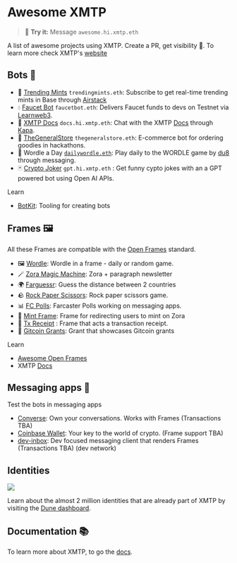 # Awesome XMTP

> 💬 **Try it:** Message `awesome.hi.xmtp.eth`

A list of awesome projects using XMTP. Create a PR, get visibility 👀. To learn more check XMTP's [website](https://xmtp.org/)

## Bots 🤖

- 🚀 [Trending Mints](https://github.com/fabriguespe/trendingmints-bot) `trendingmints.eth`: Subscribe to get real-time trending mints in Base through [Airstack](https://www.airstack.xyz/)
- 💧 [Faucet Bot](https://github.com/fabriguespe/faucet-bot) `faucetbot.eth`: Delivers Faucet funds to devs on Testnet via [Learnweb3](https://learnweb3.io/faucets/).
- 🤖 [XMTP Docs](https://github.com/fabriguespe/xmtp-docs-bot) `docs.hi.xmtp.eth`: Chat with the XMTP [Docs](https://xmtp.org/docs/introduction) through [Kapa](https://kapa.ai).
- 🛒 [TheGeneralStore](https://github.com/fabriguespe/thegeneralstore-bot) `thegeneralstore.eth`: E-commerce bot for ordering goodies in hackathons.
- 📅 Wordle a Day [`dailywordle.eth`](https://converse.xyz/dm/dailywordle.eth): Play daily to the WORDLE game by [du8](https://warpcast.com/ds8/0x2d31015a) through messaging.
- 🃏 [Crypto Joker](https://github.com/fabriguespe/crypto-joker) `gpt.hi.xmtp.eth` : Get funny cypto jokes with an a GPT powered bot using Open AI APIs.

Learn

- [BotKit](https://github.com/xmtp/botkit/): Tooling for creating bots

## Frames 🖼️

All these Frames are compatible with the [Open Frames](https://github.com/open-frames/awesome-open-frames) standard.

- 🖼️ [Wordle](https://openframedl.vercel.app/): Wordle in a frame - daily or random game.
- 🪄 [Zora Magic Machine](https://paragraph.xyz/@zora/zora-magic-machine/): Zora + paragraph newsletter
- 🌍 [Farguessr](https://farguessr.vercel.app/): Guess the distance between 2 countries
- 🪨 [Rock Paper Scissors](https://xmtp-frame-rock-paper-scissors.vercel.app/): Rock paper scissors game.
- 📊 [FC Polls](https://github.com/xmtp-labs/fc-polls): Farcaster Polls working on messaging apps.
- 🌿 [Mint Frame](https://github.com/fabriguespe/mint-frame/): Frame for redirecting users to mint on Zora
- 💸 [Tx Receipt](https://github.com/fabriguespe/tx-receipt-frame) : Frame that acts a transaction receipt.
- 🎯 [Gitcoin Grants](https://github.com/koisose/frame): Grant that showcases Gitcoin grants

Learn

- [Awesome Open Frames](https://github.com/open-frames/awesome-open-frames)
- XMTP [Docs](https://xmtp.org/docs/build/frames)

## Messaging apps 💬

Test the bots in messaging apps

- [Converse](https://getconverse.app/): Own your conversations. Works with Frames (Transactions TBA)
- [Coinbase Wallet](https://www.coinbase.com/wallet): Your key to the world of crypto. (Frame support TBA)
- [dev-inbox](https://dev-dev-inbox.vercel.app/): Dev focused messaging client that renders Frames (Transactions TBA) (dev network)

## Identities

![](https://github.com/xmtp/awesome-xmtp/assets/1447073/9bb4f8c2-321e-4b6d-b52e-2105d69c4d47)

Learn about the almost 2 million identities that are already part of XMTP by visiting the [Dune dashboard](https://dune.com/xmtp_team/dash).

## Documentation 📚

To learn more about XMTP, to go the [docs](https://docs.xmtp.org/).

